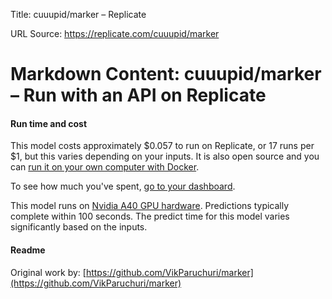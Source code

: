 Title: cuuupid/marker – Replicate

URL Source: https://replicate.com/cuuupid/marker

Markdown Content:
cuuupid/marker – Run with an API on Replicate
===============


#### Run time and cost

This model costs approximately $0.057 to run on Replicate, or 17 runs per $1, but this varies depending on your inputs. It is also open source and you can [run it on your own computer with Docker](https://replicate.com/cuuupid/marker/api).

To see how much you've spent, [go to your dashboard](https://replicate.com/).

This model runs on [Nvidia A40 GPU hardware](https://replicate.com/docs/billing). Predictions typically complete within 100 seconds. The predict time for this model varies significantly based on the inputs.

#### Readme

Original work by: [https://github.com/VikParuchuri/marker](https://github.com/VikParuchuri/marker)
